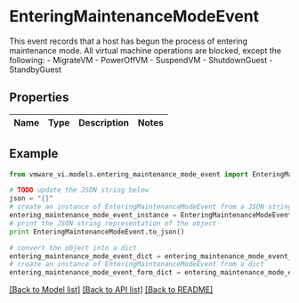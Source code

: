 # EnteringMaintenanceModeEvent

This event records that a host has begun the process of entering maintenance mode.  All virtual machine operations are blocked, except the following: - MigrateVM - PowerOffVM - SuspendVM - ShutdownGuest - StandbyGuest 

## Properties
Name | Type | Description | Notes
------------ | ------------- | ------------- | -------------

## Example

```python
from vmware_vi.models.entering_maintenance_mode_event import EnteringMaintenanceModeEvent

# TODO update the JSON string below
json = "{}"
# create an instance of EnteringMaintenanceModeEvent from a JSON string
entering_maintenance_mode_event_instance = EnteringMaintenanceModeEvent.from_json(json)
# print the JSON string representation of the object
print EnteringMaintenanceModeEvent.to_json()

# convert the object into a dict
entering_maintenance_mode_event_dict = entering_maintenance_mode_event_instance.to_dict()
# create an instance of EnteringMaintenanceModeEvent from a dict
entering_maintenance_mode_event_form_dict = entering_maintenance_mode_event.from_dict(entering_maintenance_mode_event_dict)
```
[[Back to Model list]](../README.md#documentation-for-models) [[Back to API list]](../README.md#documentation-for-api-endpoints) [[Back to README]](../README.md)


